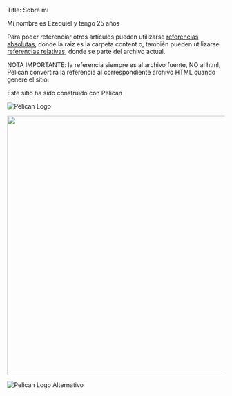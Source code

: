 Title: Sobre mí

Mi nombre es Ezequiel y tengo 25 años

Para poder referenciar otros artículos pueden utilizarse [referencias absolutas]({filename}/Curso/mi-primer-articulo.md), donde la raiz es la carpeta content o, también pueden utilizarse [referencias relativas]({filename}../Curso/mi-primer-articulo.md), donde se parte del archivo actual.

NOTA IMPORTANTE: la referencia siempre es al archivo fuente, NO al html, Pelican convertirá la referencia al correspondiente archivo HTML cuando genere el sitio.


Este sitio ha sido construido con Pelican

![Pelican Logo]({static}/images/Pelican-logo.png)

<img src="{static}/images/Pelican-logo.png" width=600>

![Pelican Logo Alternativo]({attach}/images/Pelican-logo-no-oficial.png)